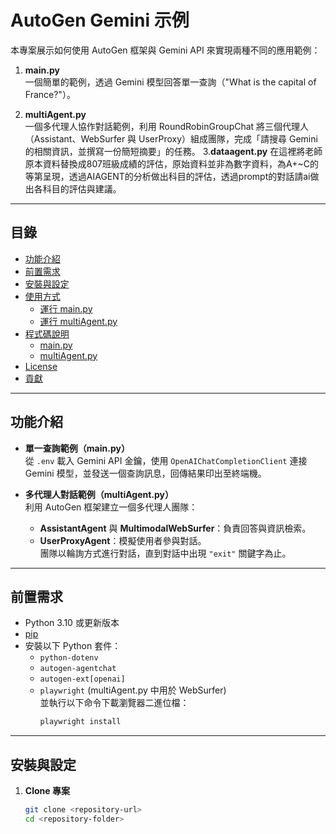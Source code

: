 # AutoGen Gemini 示例

本專案展示如何使用 AutoGen 框架與 Gemini API 來實現兩種不同的應用範例：

1. **main.py**  
   一個簡單的範例，透過 Gemini 模型回答單一查詢（"What is the capital of France?"）。

2. **multiAgent.py**  
   一個多代理人協作對話範例，利用 RoundRobinGroupChat 將三個代理人（Assistant、WebSurfer 與 UserProxy）組成團隊，完成「請搜尋 Gemini 的相關資訊，並撰寫一份簡短摘要」的任務。
3.**dataagent.py**
   在這裡將老師原本資料替換成807班級成績的評估，原始資料並非為數字資料，為A+~C的等第呈現，透過AIAGENT的分析做出科目的評估，透過prompt的對話請ai做出各科目的評估與建議。
---

## 目錄

- [功能介紹](#功能介紹)
- [前置需求](#前置需求)
- [安裝與設定](#安裝與設定)
- [使用方式](#使用方式)
  - [運行 main.py](#運行-mainpy)
  - [運行 multiAgent.py](#運行-multiagentpy)
- [程式碼說明](#程式碼說明)
  - [main.py](#mainpy)
  - [multiAgent.py](#multiagentpy)
- [License](#license)
- [貢獻](#貢獻)

---

## 功能介紹

- **單一查詢範例（main.py）**  
  從 `.env` 載入 Gemini API 金鑰，使用 `OpenAIChatCompletionClient` 連接 Gemini 模型，並發送一個查詢訊息，回傳結果印出至終端機。

- **多代理人對話範例（multiAgent.py）**  
  利用 AutoGen 框架建立一個多代理人團隊：
  - **AssistantAgent** 與 **MultimodalWebSurfer**：負責回答與資訊檢索。
  - **UserProxyAgent**：模擬使用者參與對話。  
  團隊以輪詢方式進行對話，直到對話中出現 `"exit"` 關鍵字為止。

---

## 前置需求

- Python 3.10 或更新版本
- [pip](https://pip.pypa.io/en/stable/installation/)
- 安裝以下 Python 套件：
  - `python-dotenv`
  - `autogen-agentchat`
  - `autogen-ext[openai]`
  - `playwright` (multiAgent.py 中用於 WebSurfer)  
    並執行以下命令下載瀏覽器二進位檔：
    ```bash
    playwright install
    ```

---

## 安裝與設定

1. **Clone 專案**

   ```bash
   git clone <repository-url>
   cd <repository-folder>
